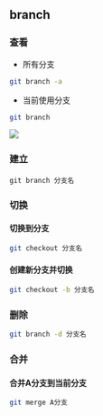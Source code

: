 <!--
 * @Description: 
 * @Version: 1.0
 * @Author: DaLao
 * @Email: dalao_li@163.com
 * @Date: 2021-03-17 18:20:22
 * @LastEditors: DaLao
 * @LastEditTime: 2022-07-03 19:07:31
-->

## branch


### 查看


- 所有分支

```sh
git branch -a
```

- 当前使用分支

```sh
git branch
```

![](https://cdn.hurra.ltd/img/20220112081438.png)



### 建立


```
git branch 分支名
```



### 切换


#### 切换到分支

```sh
git checkout 分支名
```


#### 创建新分支并切换

```sh
git checkout -b 分支名
```



### 删除


```sh
git branch -d 分支名
```



### 合并


#### 合并A分支到当前分支

```sh
git merge A分支
```